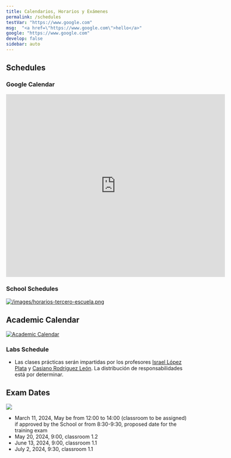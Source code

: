 ```yaml
---
title: Calendarios, Horarios y Exámenes
permalink: /schedules
testVar: "https://www.google.com"
msg:  "<a href=\"https://www.google.com\">hello</a>"
google: "https://www.google.com"
develop: false
sidebar: auto
---
```


## Schedules

### Google Calendar

<iframe 
src="https://calendar.google.com/calendar/b/2/embed?mode=WEEK&amp;height=500&amp;wkst=2&amp;hl=es&amp;bgcolor=%23cc33cc&amp;src=ull.edu.es_8hcqtfr5u2h3o1v2smnmcqqu50%40group.calendar.google.com&amp;color=%238C500B&amp;ctz=Atlantic%2FCanary" 
style="border-width:0" 
width="600" 
height="500" 
frameborder="0" 
scrolling="yes">
</iframe>

### School Schedules

[![/images/horarios-tercero-escuela.png](/images/horarios-tercero-escuela.png)](https://www.ull.es/grados/ingenieria-informatica/informacion-academica/horarios-y-calendario-examenes/#tercero)

## Academic Calendar

[![Academic Calendar](https://www.ull.es/estudios-docencia/wp-content/uploads/sites/7/2023/12/Calendario-Academico-23_24_pages-to-jpg-0001.jpg)](https://www.ull.es/estudios-docencia/calendario-academico/)

### Labs Schedule

* Las clases prácticas serán impartidas por los profesores [Israel López Plata](https://www.ull.es/apps/guias/guias/view_teacher_niu/1049/ilopezpl/) y [Casiano Rodríguez León](https://www.ull.es/apps/guias/guias/view_teacher_niu/1049/crguezl/). La distribución de responsabilidades  está por determinar.

## Exam Dates

[![](/images/calendarios-examenes.png)](https://www.ull.es/grados/ingenieria-informatica/informacion-academica/horarios-y-calendario-examenes/) 


- March 11, 2024, May be from 12:00 to 14:00 (classroom to be assigned) if approved by the School or from 8:30-9:30, proposed date for the training exam
- May 20, 2024, 9:00, classroom 1.2
- June 13, 2024, 9:00, classroom 1.1
- July 2, 2024, 9:30, classroom 1.1